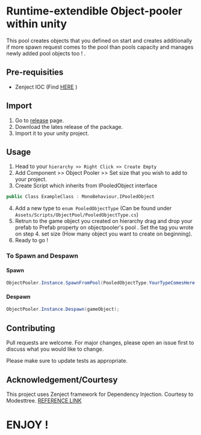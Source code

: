 # Runtime-extendible Object-pooler within unity

This pool creates objects that you defined on start and creates additionally if more spawn request comes to the pool than pools capacity and manages newly added pool objects too ! .

## Pre-requisities

- Zenject IOC (Find [HERE](https://github.com/modesttree/Zenject)  )

## Import

1. Go to [release](https://github.com/ertanturan/UnityObjectPooling/releases) page.
2. Download the lates release of the package.
3. Import it to your unity project.

## Usage

1. Head to your `hierarchy >> Right Click >> Create Empty`
2. Add Component >> Object Pooler >> Set size that you wish to add to your project.
3. Create Script which inherits from IPooledObject interface 

```csharp 
public Class ExampleClass : MonoBehaviour,IPooledObject 
```

4. Add a new type to `enum PooledObjectType` (Can be found under `Assets/Scripts/ObjectPool/PooledObjectType.cs`)
5. Retrun to the game object you created on hierarchy  drag and drop your prefab to Prefab property on objectpooler's pool . Set the tag you wrote on step 4. set size (How many object you want to create on beginning).
6. Ready to go !

### To Spawn and Despawn

#### Spawn
```csharp  
ObjectPooler.Instance.SpawnFromPool(PooledObjectType.YourTypeComesHere , transform.position, Random.rotation);  
```
#### Despawn

```csharp 
ObjectPooler.Instance.Despawn(gameObject); 
```


## Contributing
Pull requests are welcome. For major changes, please open an issue first to discuss what you would like to change.

Please make sure to update tests as appropriate.

## Acknowledgement/Courtesy

This project uses Zenject framework for Dependency Injection. Courtesy to Modesttree. [REFERENCE LINK](https://github.com/modesttree/Zenject)


# ENJOY !
